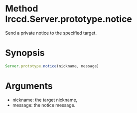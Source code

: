 # Method Irccd.Server.prototype.notice

Send a private notice to the specified target.

# Synopsis

```javascript
Server.prototype.notice(nickname, message)
```

# Arguments

- nickname: the target nickname,
- message: the notice message.
